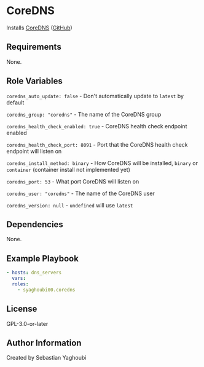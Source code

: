 # CoreDNS

Installs [CoreDNS](https://coredns.io/)
([GitHub](https://github.com/coredns/coredns))

## Requirements

None.

## Role Variables

`coredns_auto_update: false` - Don't automatically update to `latest` by default

`coredns_group: "coredns"` - The name of the CoreDNS group

`coredns_health_check_enabled: true` - CoreDNS health check endpoint enabled

`coredns_health_check_port: 8091` - Port that the CoreDNS health check endpoint
will listen on

`coredns_install_method: binary` - How CoreDNS will be installed, `binary` or
`container` (container install not implemented yet)

`coredns_port: 53` - What port CoreDNS will listen on

`coredns_user: "coredns"` - The name of the CoreDNS user

`coredns_version: null` - `undefined` will use `latest`

## Dependencies

None.

## Example Playbook

```yaml
- hosts: dns_servers
  vars:
  roles:
    - syaghoubi00.coredns
```

## License

GPL-3.0-or-later

## Author Information

Created by Sebastian Yaghoubi
